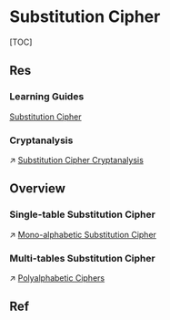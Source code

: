 # Substitution Cipher

[TOC]



## Res
### Learning Guides
[Substitution Cipher](https://macs4200.org/chapters/04/classical-substitution.html)


### Cryptanalysis
↗ [Substitution Cipher Cryptanalysis](../../../Cryptanalysis/Classic%20Cipher%20Cryptanalysis/Substitution%20Cipher%20Cryptanalysis.md)



## Overview
### Single-table Substitution Cipher
↗ [Mono-alphabetic Substitution Cipher](Mono-alphabetic%20Substitution%20Cipher.md)


### Multi-tables Substitution Cipher
↗ [Polyalphabetic Ciphers](Polyalphabetic%20Ciphers.md)


## Ref

